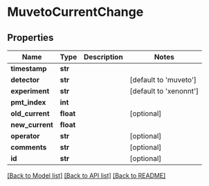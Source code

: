 # MuvetoCurrentChange

## Properties
Name | Type | Description | Notes
------------ | ------------- | ------------- | -------------
**timestamp** | **str** |  | 
**detector** | **str** |  | [default to 'muveto']
**experiment** | **str** |  | [default to 'xenonnt']
**pmt_index** | **int** |  | 
**old_current** | **float** |  | [optional] 
**new_current** | **float** |  | 
**operator** | **str** |  | [optional] 
**comments** | **str** |  | [optional] 
**id** | **str** |  | [optional] 

[[Back to Model list]](../README.md#documentation-for-models) [[Back to API list]](../README.md#documentation-for-api-endpoints) [[Back to README]](../README.md)


